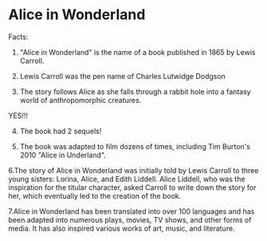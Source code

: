 # Alice in Wonderland

Facts:

1. "Alice in Wonderland" is the name of a book published in 1865 by Lewis Carroll.

2. Lewis Carroll was the pen name of Charles Lutwidge Dodgson

3. The story follows Alice as she falls through a rabbit hole into a fantasy world of anthropomorphic creatures.


YES!!!

4. The book had 2 sequels!

5. The book was adapted to film dozens of times, including 	Tim Burton's 2010 "Alice in Underland".

6.The story of Alice in Wonderland was initially told by Lewis Carroll to three young sisters: Lorina, Alice, and Edith Liddell. Alice Liddell, who was the inspiration for the titular character, asked Carroll to write down the story for her, which eventually led to the creation of the book.

7.Alice in Wonderland has been translated into over 100 languages and has been adapted into numerous plays, movies, TV shows, and other forms of media. It has also inspired various works of art, music, and literature.




